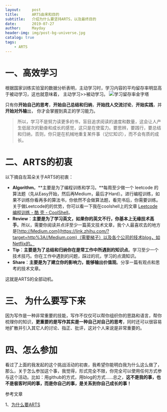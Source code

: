 ```yaml
---
layout:     post
title:      ARTS由来和目的
subtitle:   介绍为什么要坚持ARTS，以及最终目的
date:       2019-07-27
author:     Mayday
header-img: img/post-bg-universe.jpg
catalog: true
tags:
    - ARTS
---
```


# 一、高效学习

  根据国家训练实验室的数据分析表明，主动学习时，学习内容的平均留存率明显高于被动学习，这也就意味着，
  主动学习>>被动学习。
  ![学习留存率金字塔](https://github.com/mayday05/mayday05.github.io/tree/master/img/2019-07-29学习留存率金字塔.png)

  只有你**开始自己的思考**，**开始自己总结和归纳**，**开始找人交流讨论**，**开始实践**，并**开始对外输**出，
  你才会掌握到真正的学习能力。

> ​    所以，学习不是努力读更多的书，盲目追求阅读的速度和数量，这会让人产生低层次的勤奋和成长的感觉，这只是在使蛮力。要思辨，要践行，要总结和归纳，否则，你只是在机械地重复某件事（记忆知识），而不会有质的成长。
>

  

# 二、ARTS的初衷

以下摘自左耳朵关于ARTS的初衷：

- **Algorithm**。**主要是为了编程训练和学习。**每周至少做一个 leetcode 的算法题（先从Easy开始，然后再Medium，最后才Hard）。进行编程训练，如果不训练你看再多的算法书，你依然不会做算法题，看完书后，你需要训练。关于做Leetcode的的优势，你可以看一下我在coolshell上的文章 [Leetcode      编程训练 - 酷 壳 - CoolShell](https://link.zhihu.com/?target=https%3A//coolshell.cn/articles/12052.html)。
- **Review**：**主要是为了学习英文，如果你的英文不行，你基本上无缘技术高手**。所以，需要你阅读并点评至少一篇英文技术文章，我个人最喜欢去的地方是[http://Medium.com](https://link.zhihu.com/?target=http%3A//Medium.com)（需要梯子）以及各个公司的技术blog，如Netflix的。
- **Tip**：**主要是为了总结和归纳你在是常工作中所遇到的知识点**。学习至少一个技术技巧。你在工作中遇到的问题，踩过的坑，学习的点滴知识。
- **Share**：**主要是为了建立你的影响力，能够输出价值观**。分享一篇有观点和思考的技术文章。

这就是ARTS的全部动机。

# 三、 为什么要写下来
因为写作是一种非常重要的技能，写作不仅仅可以帮你组织你的思路和语言，帮你梳理你的知识，**更重要的是写作其实是一种自己对自己的思考**，同时还可以很容易地扩散并引入其它人的讨论、指正、批评，这对个人来说是非常重要的。

# 四、怎么参加

看过了上面的我发起的这个挑战活动的初衷，我希望你能明白我为什么这么做了，那么，关于怎么参加这个事，我觉得，形式完全不限，你完全可以使用任何方式参与这个活动。比如：用github的方式，用blog的方式……总之，**这不是我的事，也不是极客时间的事，而是你自己的事，是关系到你自己成长的事！**



参考文章

1、[为什么要ARTS](https://www.zhihu.com/question/301150832)

  